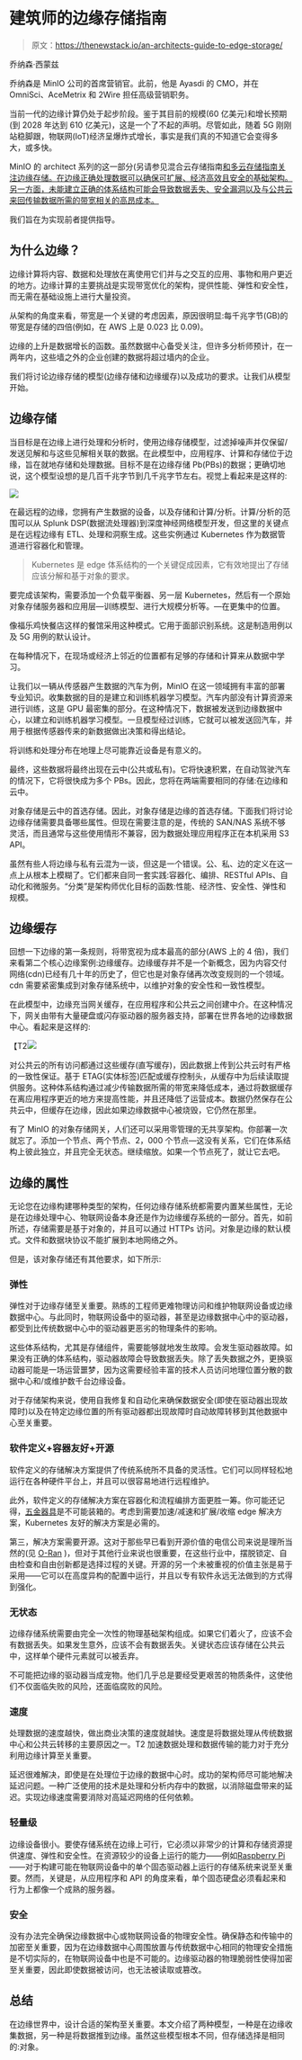 # 建筑师的边缘存储指南

> 原文：<https://thenewstack.io/an-architects-guide-to-edge-storage/>

乔纳森·西蒙兹

乔纳森是 MinIO 公司的首席营销官。此前，他是 Ayasdi 的 CMO，并在 OmniSci、AceMetrix 和 2Wire 担任高级营销职务。

当前一代的边缘计算仍处于起步阶段。鉴于其目前的规模(60 亿美元)和增长预期(到 2028 年达到 610 亿美元)，这是一个了不起的声明。尽管如此，随着 5G 刚刚站稳脚跟，物联网(IoT)经济呈爆炸式增长，事实是我们真的不知道它会变得多大，或多快。

MinIO 的 architect 系列的这一部分(另请参见混合云存储指南[和多云存储指南](https://thenewstack.io/an-architects-guide-to-hybrid-cloud-storage/)[关注边缘存储。在边缘正确处理数据可以确保可扩展、经济高效且安全的基础架构。另一方面，未能建立正确的体系结构可能会导致数据丢失、安全漏洞以及与公共云来回传输数据所需的带宽相关的高昂成本。](https://thenewstack.io/an-architects-guide-to-multicloud/)

我们旨在为实现前者提供指导。

## **为什么边缘？**

边缘计算将内容、数据和处理放在离使用它们并与之交互的应用、事物和用户更近的地方。边缘计算的主要挑战是实现带宽优化的架构，提供性能、弹性和安全性，而无需在基础设施上进行大量投资。

从架构的角度来看，带宽是一个关键的考虑因素，原因很明显:每千兆字节(GB)的带宽是存储的四倍(例如，在 AWS 上是 0.023 比 0.09)。

边缘的上升是数据增长的函数。虽然数据中心备受关注，但许多分析师预计，在一两年内，这些墙之外的企业创建的数据将超过墙内的企业。

我们将讨论边缘存储的模型(边缘存储和边缘缓存)以及成功的要求。让我们从模型开始。

## **边缘存储**

当目标是在边缘上进行处理和分析时，使用边缘存储模型，过滤掉噪声并仅保留/发送见解和与这些见解相关联的数据。在此模型中，应用程序、计算和存储位于边缘，旨在就地存储和处理数据。目标不是在边缘存储 Pb(PBs)的数据；更确切地说，这个模型设想的是几百千兆字节到几千兆字节左右。视觉上看起来是这样的:

[![](img/c62e611d5892a7c51e910625018eb9a3.png)](https://cdn.thenewstack.io/media/2021/09/7b512d30-image1.png)

在最远程的边缘，您拥有产生数据的设备，以及存储和计算/分析。计算/分析的范围可以从 Splunk DSP(数据流处理器)到深度神经网络模型开发，但这里的关键点是在远程边缘有 ETL、处理和洞察生成。这些实例通过 Kubernetes 作为数据管道进行容器化和管理。

> Kubernetes 是 edge 体系结构的一个关键促成因素，它有效地提出了存储应该分解和基于对象的要求。

要完成该架构，需要添加一个负载平衡器、另一层 Kubernetes，然后有一个原始对象存储服务器和应用层—训练模型、进行大规模分析等。—在更集中的位置。

像福乐鸡快餐店这样的餐馆采用这种模式。它用于面部识别系统。这是制造用例以及 5G 用例的默认设计。

在每种情况下，在现场或经济上邻近的位置都有足够的存储和计算来从数据中学习。

让我们以一辆从传感器产生数据的汽车为例，MinIO 在这一领域拥有丰富的部署专业知识。收集数据的目的是建立和训练机器学习模型。汽车内部没有计算资源来进行训练，这是 GPU 最密集的部分。在这种情况下，数据被发送到边缘数据中心，以建立和训练机器学习模型。一旦模型经过训练，它就可以被发送回汽车，并用于根据传感器传来的新数据做出决策和得出结论。

将训练和处理分布在地理上尽可能靠近设备是有意义的。

最终，这些数据将最终出现在云中(公共或私有)。它将快速积累，在自动驾驶汽车的情况下，它将很快成为多个 PBs。因此，您将在两端需要相同的存储:在边缘和云中。

对象存储是云中的首选存储。因此，对象存储是边缘的首选存储。下面我们将讨论边缘存储需要具备哪些属性。但现在需要注意的是，传统的 SAN/NAS 系统不够灵活，而且通常与这些使用情形不兼容，因为数据处理应用程序正在本机采用 S3 API。

虽然有些人将边缘与私有云混为一谈，但这是一个错误。公、私、边的定义在这一点上从根本上模糊了。它们都来自同一套实践:容器化、编排、RESTful APIs、自动化和微服务。“分类”是架构师优化目标的函数:性能、经济性、安全性、弹性和规模。

## **边缘缓存**

回想一下边缘的第一条规则，将带宽视为成本最高的部分(AWS 上的 4 倍)，我们来看第二个核心边缘案例:边缘缓存。边缘缓存并不是一个新概念，因为内容交付网络(cdn)已经有几十年的历史了，但它也是对象存储再次改变规则的一个领域。cdn 需要紧密集成到对象存储系统中，以维护对象的安全性和一致性模型。

在此模型中，边缘充当网关缓存，在应用程序和公共云之间创建中介。在这种情况下，网关由带有大量硬盘或闪存驱动器的服务器支持，部署在世界各地的边缘数据中心。看起来是这样的:

【T2![](img/fc5dba8280b3aafccb825a6d92f910e5.png)

对公共云的所有访问都通过这些缓存(直写缓存)，因此数据上传到公共云时有严格的一致性保证。基于 ETAG(实体标签)匹配或缓存控制头，从缓存中为后续读取提供服务。这种体系结构通过减少传输数据所需的带宽来降低成本，通过将数据缓存在离应用程序更近的地方来提高性能，并且还降低了运营成本。数据仍然保存在公共云中，但缓存在边缘，因此如果边缘数据中心被烧毁，它仍然在那里。

有了 MinIO 的对象存储网关，人们还可以采用零管理的无共享架构。你部署一次就忘了。添加一个节点、两个节点、2，000 个节点—这没有关系，它们在体系结构上彼此独立，并且完全无状态。继续缩放。如果一个节点死了，就让它去吧。

## **边缘的属性**

无论您在边缘构建哪种类型的架构，任何边缘存储系统都需要内置某些属性，无论是在边缘处理中心、物联网设备本身还是作为边缘缓存系统的一部分。首先，如前所述，存储需要是基于对象的，并且可以通过 HTTPs 访问。对象是边缘的默认模式。文件和数据块协议不能扩展到本地网络之外。

但是，该对象存储还有其他要求，如下所示:

### **弹性**

弹性对于边缘存储至关重要。熟练的工程师更难物理访问和维护物联网设备或边缘数据中心。与此同时，物联网设备中的驱动器，甚至是边缘数据中心中的驱动器，都受到比传统数据中心中的驱动器更恶劣的物理条件的影响。

这些体系结构，尤其是存储组件，需要能够就地发生故障。会发生驱动器故障。如果没有正确的体系结构，驱动器故障会导致数据丢失。除了丢失数据之外，更换驱动器可能是一场运营噩梦，因为这需要经验丰富的技术人员访问地理位置分散的数据中心和/或维护数千台边缘设备。

对于存储架构来说，使用自我修复和自动化来确保数据安全(即使在驱动器出现故障时)以及在特定边缘位置的所有驱动器都出现故障时自动故障转移到其他数据中心至关重要。

### **软件定义+容器友好+开源**

软件定义的存储解决方案提供了传统系统所不具备的灵活性。它们可以同样轻松地运行在各种硬件平台上，并且可以很容易地进行远程维护。

此外，软件定义的存储解决方案在容器化和流程编排方面更胜一筹。你可能还记得，[五金器具](https://blog.min.io/high-performance-object-storage-with-kubernetes/)是不可能装箱的。考虑到需要加速/减速和扩展/收缩 edge 解决方案，Kubernetes 友好的解决方案是必需的。

第三，解决方案需要开源。这对于那些早已看到开源价值的电信公司来说是理所当然的(见 [O-Ran](https://www.o-ran.org/) )，但对于其他行业来说也很重要，在这些行业中，摆脱锁定、自由检查和自由创新都是选择过程的关键。开源的另一个未被重视的价值主张是易于采用——它可以在高度异构的配置中运行，并且以专有软件永远无法做到的方式得到强化。

### **无状态**

边缘存储系统需要由完全一次性的物理基础架构组成。如果它们着火了，应该不会有数据丢失。如果发生意外，应该不会有数据丢失。关键状态应该存储在公共云中，这样单个硬件元素就可以被丢弃。

不可能把边缘的驱动器当成宠物。他们几乎总是要经受更艰苦的物质条件，这使他们不仅面临失败的风险，还面临腐败的风险。

### **速度**

处理数据的速度越快，做出商业决策的速度就越快。速度是将数据处理从传统数据中心和公共云转移的主要原因之一。T2 加速数据处理和数据传输的能力对于充分利用边缘计算至关重要。

延迟很难解决，即使是在处理位于边缘的数据中心时。成功的架构师尽可能地解决延迟问题。一种广泛使用的技术是处理和分析内存中的数据，以消除磁盘带来的延迟。实现边缘速度需要消除对高延迟网络的任何依赖。

### **轻量级**

边缘设备很小。要使存储系统在边缘上可行，它必须以非常少的计算和存储资源提供速度、弹性和安全性。在资源较少的设备上运行的能力——例如[Raspberry Pi](https://www.thepolyglotdeveloper.com/2017/02/using-raspberry-pi-distributed-object-storage-minio/)——对于构建可能在物联网设备中的单个固态驱动器上运行的存储系统来说至关重要。然而，关键是，从应用程序和 API 的角度来看，单个固态硬盘必须看起来和行为上都像一个成熟的服务器。

### **安全**

没有办法完全确保边缘数据中心或物联网设备的物理安全性。确保静态和传输中的加密至关重要，因为在边缘数据中心周围放置与传统数据中心相同的物理安全措施是不切实际的，在物联网设备中也是不可能的。边缘驱动器的物理脆弱性使得加密至关重要，因此即使数据被访问，也无法被读取或篡改。

## **总结**

在边缘世界中，设计合适的架构至关重要。本文介绍了两种模型，一种是在边缘收集数据，另一种是将数据推到边缘。虽然这些模型根本不同，但存储选择是相同的:对象。

<svg xmlns:xlink="http://www.w3.org/1999/xlink" viewBox="0 0 68 31" version="1.1"><title>Group</title> <desc>Created with Sketch.</desc></svg>